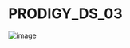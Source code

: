 # PRODIGY_DS_03
![image](https://github.com/user-attachments/assets/a7f3fd1c-6958-474b-bac1-34fb7b4a479f)

